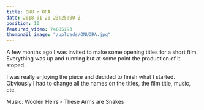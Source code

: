 ```yaml
---
title: ONU • ORA
date: 2018-01-20 23:25:00 Z
position: 10
featured_video: 74885193
thumbnail_image: "/uploads/ONUORA.jpg"
---
```


A few months ago I was invited to make some opening titles for a short film. Everything was up and running but at some point the production of it stoped.

I was really enjoying the piece and decided to finish what I started. 
Obviously I had to change all the names on the titles, the film title, music, etc.

Music: Woolen Heirs - These Arms are Snakes